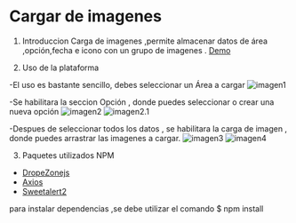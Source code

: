 # Cargar de imagenes

1. Introduccion
Carga de imagenes ,permite almacenar datos de área ,opción,fecha e icono con un grupo de imagenes .
[Demo](http://www.adentu.cl/test_vue/?pr_id=9)

2. Uso de la plataforma

-El uso es bastante sencillo, debes seleccionar un Área a cargar 
![imagen1](https://i.ibb.co/1mFxtQj/iamgen3.png)

-Se habilitara la seccion Opción , donde puedes seleccionar o crear una nueva opción
![imagen2](https://i.ibb.co/ZzycZyj/imagen2.png)
![imagen2.1](https://i.ibb.co/xzQpNLp/imagen5.png)

-Despues de seleccionar todos los datos , se habilitara la carga de imagen , donde puedes arrastrar las imagenes a cargar.
![imagen3](https://i.ibb.co/C751f6m/imagen3.png)
![imagen4](https://i.ibb.co/gdg7HpR/imagen4.png)

3. Paquetes utilizados NPM
- [DropeZonejs](https://www.npmjs.com/package/dropzone)
- [Axios](https://www.npmjs.com/package/axios)
- [Sweetalert2](https://www.npmjs.com/package/sweetalert2)

para instalar dependencias ,se debe utilizar el comando 
 $ npm install

